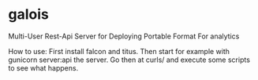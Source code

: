 # galois
Multi-User Rest-Api Server for Deploying Portable Format For analytics

How to use:
First install falcon and titus.
Then start for example with gunicorn server:api the server.
Go then at curls/ and execute some scripts to see what happens.

